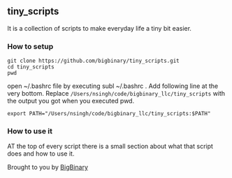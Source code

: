 ## tiny_scripts

It is a collection of scripts to make everyday life a tiny bit easier.

### How to setup

```
git clone https://github.com/bigbinary/tiny_scripts.git
cd tiny_scripts
pwd 
```

open ~/.bashrc file by executing subl ~/.bashrc . Add following line at
the very bottom. Replace `/Users/nsingh/code/bigbinary_llc/tiny_scripts`
with the output you got when you executed pwd.

```
export PATH="/Users/nsingh/code/bigbinary_llc/tiny_scripts:$PATH"
```

### How to use it

AT the top of every script there is a small section about what that
script does and how to use it.


Brought to you by [BigBinary](http://BigBinary.com)
